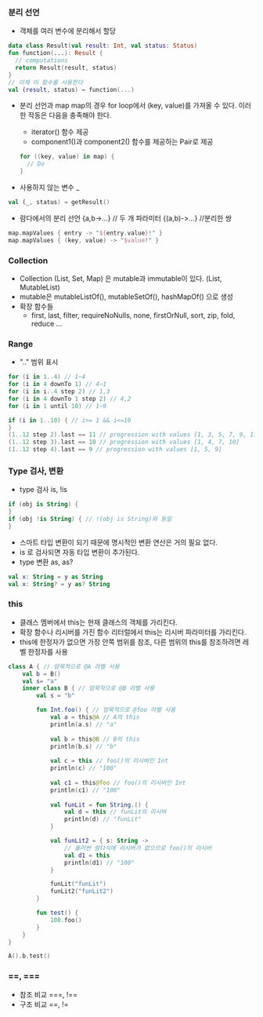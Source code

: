 ### 분리 선언
- 객체를 여러 변수에 분리해서 할당
```kotlin
data class Result(val result: Int, val status: Status) 
fun function(...): Result {
  // computations
  return Result(result, status) 
}
// 이제 이 함수를 사용한다
val (result, status) = function(...)
```

- 분리 선언과 map 
map의 경우 for loop에서 (key, value)를 가져올 수 있다. 
이러한 작동은 다음을 충족해야 한다.

  - iterator() 함수 제공
  - component1()과 component2() 함수를 제공하는 Pair로 제공
  ```kotlin
  for ((key, value) in map) { 
    // Do
  }
  ```
  
- 사용하지 않는 변수 _
```kotlin
val (_, status) = getResult()
```

- 람다에서의 분리 선언
  {a,b->...} // 두 개 파라미터 
  {(a,b)->...} //분리한 쌍
```kotlin
map.mapValues { entry -> "${entry.value}!" }
map.mapValues { (key, value) -> "$value!" }
```

### Collection
- Collection (List, Set, Map) 은 mutable과 immutable이 있다. (List<Int>, MutableList<Int>)
- mutable은 mutableListOf(), mutableSetOf(), hashMapOf() 으로 생성
- 확장 함수들
  - first, last, filter, requireNoNulls, none, firstOrNull, sort, zip, fold, reduce ...
  
### Range
- ".." 범위 표시
```kotlin
for (i in 1..4) // 1~4
for (i in 4 downTo 1) // 4~1
for (i in i..4 step 2) // 1,3
for (i in 4 downTo 1 step 2) // 4,2
for (i in 1 until 10) // 1~9

if (i in 1..10) { // i>= 1 && i<=10
}
(1..12 step 2).last == 11 // progression with values [1, 3, 5, 7, 9, 11] 
(1..12 step 3).last == 10 // progression with values [1, 4, 7, 10] 
(1..12 step 4).last == 9 // progression with values [1, 5, 9]
```

### Type 검사, 변환
- type 검사 is, !is
```kotlin
if (obj is String) {
}
if (obj !is String) { // !(obj is String)와 동일
}
```
  - 스마트 타입 변환이 되기 때문에 명시적인 변환 연산은 거의 필요 없다.
  - is 로 검사되면 자동 타입 변환이 추가된다.
- type 변환 as, as?
```kotlin
val x: String = y as String
val x: String? = y as? String
```

### this
- 클래스 멤버에서 this는 현재 클래스의 객체를 가리킨다.
- 확장 함수나 리시버를 가진 함수 리터럴에서 this는 리시버 파라미터를 가리킨다.
- this에 한정자가 없으면 가장 안쪽 범위를 참조, 다른 범위의 this를 참조하려면 레벨 한정자를 사용

```kotlin
class A { // 암묵적으로 @A 라벨 사용
    val b = B()
    val s= "a"
    inner class B { // 암묵적으로 @B 라벨 사용
        val s = "b"

        fun Int.foo() { // 암묵적으로 @foo 라벨 사용
            val a = this@A // A의 this
            println(a.s) // "a"
            
            val b = this@B // B의 this
            println(b.s) // "b"
            
            val c = this // foo()의 리시버인 Int
            println(c) // "100"
            
            val c1 = this@foo // foo()의 리시버인 Int
            println(c1) // "100"
            
            val funLit = fun String.() {
                val d = this // funLit의 리시버
                println(d) // "funLit"
            }

            val funLit2 = { s: String ->
                // 둘러싼 람다식에 리시버가 없으므로 foo()의 리시버
                val d1 = this
                println(d1) // "100"
            }

            funLit("funLit")
            funLit2("funLit2")
        }

        fun test() {
            100.foo()
        }
    }
}

A().b.test()
```

### ==, ===
- 참조 비교 ===, !==
- 구조 비교 ==, !=
